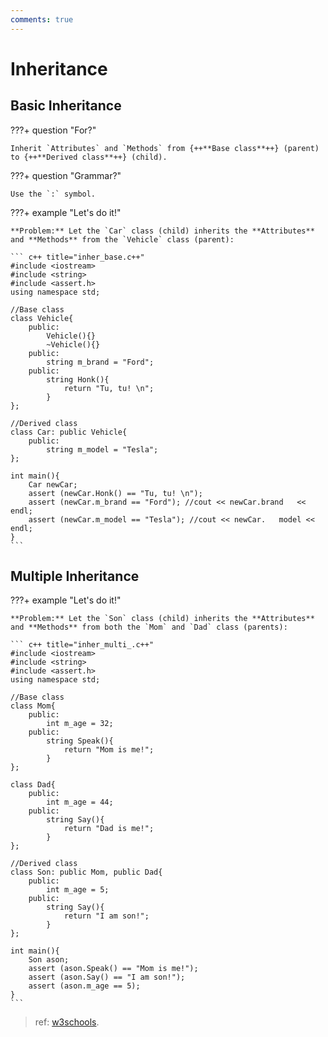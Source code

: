 ```yaml
---
comments: true
---
```


# **Inheritance**

## **Basic Inheritance**

???+ question "For?"

    Inherit `Attributes` and `Methods` from {++**Base class**++} (parent) to {++**Derived class**++} (child).

???+ question "Grammar?"

    Use the `:` symbol.

???+ example "Let's do it!"

    **Problem:** Let the `Car` class (child) inherits the **Attributes** and **Methods** from the `Vehicle` class (parent):
    
    ``` c++ title="inher_base.c++"
    #include <iostream>
    #include <string>
    #include <assert.h> 
    using namespace std;

    //Base class
    class Vehicle{
        public:
            Vehicle(){}
            ~Vehicle(){}
        public:
            string m_brand = "Ford";
        public:
            string Honk(){
                return "Tu, tu! \n";
            }
    };

    //Derived class
    class Car: public Vehicle{
        public:
            string m_model = "Tesla";
    };

    int main(){
        Car newCar;
        assert (newCar.Honk() == "Tu, tu! \n");
        assert (newCar.m_brand == "Ford"); //cout << newCar.brand   << endl;
        assert (newCar.m_model == "Tesla"); //cout << newCar.   model << endl;
    }
    ```

## **Multiple Inheritance**

???+ example "Let's do it!"

    **Problem:** Let the `Son` class (child) inherits the **Attributes** and **Methods** from both the `Mom` and `Dad` class (parents):
    
    ``` c++ title="inher_multi_.c++"
    #include <iostream>
    #include <string>
    #include <assert.h> 
    using namespace std;

    //Base class
    class Mom{
        public:
            int m_age = 32;
        public:
            string Speak(){
                return "Mom is me!";
            }
    };

    class Dad{
        public:
            int m_age = 44;
        public:
            string Say(){
                return "Dad is me!";
            }
    };

    //Derived class
    class Son: public Mom, public Dad{
        public:
            int m_age = 5;
        public:
            string Say(){
                return "I am son!";
            }
    };

    int main(){
        Son ason;
        assert (ason.Speak() == "Mom is me!");
        assert (ason.Say() == "I am son!"); 
        assert (ason.m_age == 5);
    }
    ```



>ref: [w3schools](https://www.w3schools.com/cpp/cpp_inheritance.asp).